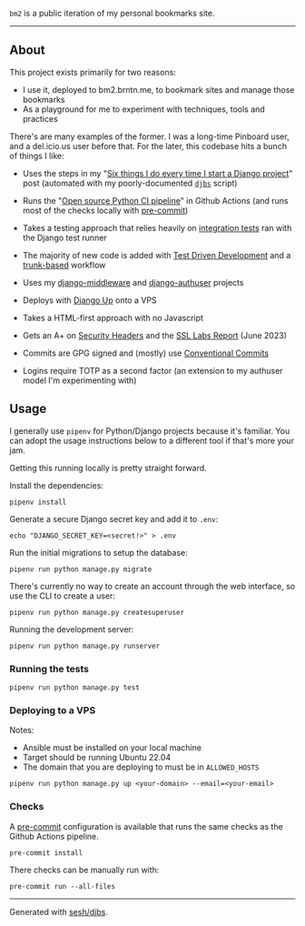 `bm2` is a public iteration of my personal bookmarks site.

---

## About

This project exists primarily for two reasons:

- I use it, deployed to bm2.brntn.me, to bookmark sites and manage those bookmarks
- As a playground for me to experiment with techniques, tools and practices

There's are many examples of the former. I was a long-time Pinboard user, and a del.icio.us user before that.
For the later, this codebase hits a bunch of things I like:

- Uses the steps in my "[Six things I do every time I start a Django project][six-things]" post (automated with my poorly-documented [`djbs`][djbs] script)
- Runs the "[Open source Python CI pipeline][ci]" in Github Actions (and runs most of the checks locally with [pre-commit][precommit])
- Takes a testing approach that relies heavily on [integration tests][integration-tests] ran with the Django test runner
- The majority of new code is added with [Test Driven Development][tdd] and a [trunk-based][tbd] workflow
- Uses my [django-middleware][middleware] and [django-authuser][authuser] projects
- Deploys with [Django Up][up] onto a VPS
- Takes a HTML-first approach with no Javascript
- Gets an A+ on [Security Headers][headers] and the [SSL Labs Report][ssl] (June 2023)
- Commits are GPG signed and (mostly) use [Conventional Commits][conventional-commits]
- Logins require TOTP as a second factor (an extension to my authuser model I'm experimenting with)


  [six-things]: https://brntn.me/blog/six-things-i-do-every-time-i-start-a-django-project/
  [ci]: https://brntn.me/blog/open-source-python-ci/
  [integration-tests]: https://brntn.me/blog/types-of-testing-you-should-care-about-integration-testing/
  [middleware]: https://github.com/sesh/django-middleware
  [authuser]: https://github.com/sesh/django-authuser
  [up]: https://github.com/sesh/django-up
  [tdd]: https://www.martinfowler.com/bliki/TestDrivenDevelopment.html
  [tbd]: https://martinfowler.com/articles/branching-patterns.html
  [headers]: https://securityheaders.com/?q=bm2.brntn.me&followRedirects=on
  [ssl]: https://www.ssllabs.com/ssltest/analyze.html?d=bm2.brntn.me&latest
  [djbs]: https://github.com/sesh/djbs
  [conventional-commits]: https://www.conventionalcommits.org/en/v1.0.0/
  [precommit]: https://pre-commit.com/


## Usage

I generally use `pipenv` for Python/Django projects because it's familiar.
You can adopt the usage instructions below to a different tool if that's more your jam.

Getting this running locally is pretty straight forward.

Install the dependencies:

```
pipenv install
```

Generate a secure Django secret key and add it to `.env`:

```
echo "DJANGO_SECRET_KEY=<secret!>" > .env
```

Run the initial migrations to setup the database:

```
pipenv run python manage.py migrate
```

There's currently no way to create an account through the web interface, so use the CLI to create a user:

```
pipenv run python manage.py createsuperuser
```

Running the development server:

```
pipenv run python manage.py runserver
```

### Running the tests

```
pipenv run python manage.py test
```

### Deploying to a VPS

Notes:

- Ansible must be installed on your local machine
- Target should be running Ubuntu 22.04
- The domain that you are deploying to must be in `ALLOWED_HOSTS`

```
pipenv run python manage.py up <your-domain> --email=<your-email>
```

### Checks

A [pre-commit](https://pre-commit.com) configuration is available that runs the same checks as the Github Actions pipeline.

```
pre-commit install
```

There checks can be manually run with:

```
pre-commit run --all-files
```

---

Generated with [sesh/djbs](https://github.com/sesh/djbs).

